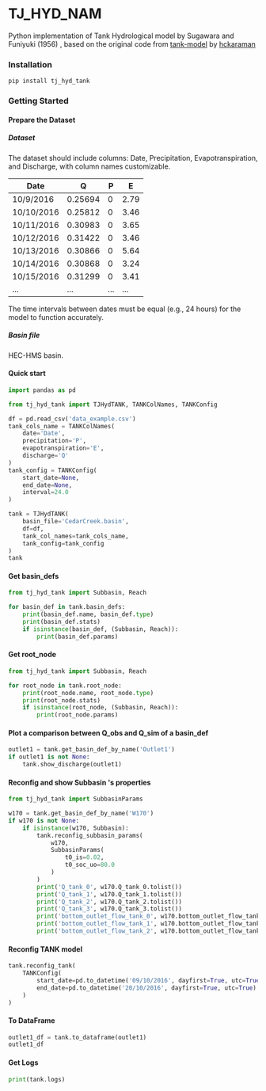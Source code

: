 # TJ_HYD_NAM

Python implementation of Tank Hydrological model by Sugawara and Funiyuki (1956) , based on the original code
from [tank-model](https://github.com/nzahasan/tank-model) by [hckaraman](https://github.com/nzahasan)

### Installation

```
pip install tj_hyd_tank
```

### Getting Started

#### Prepare the Dataset
##### Dataset

The dataset should include columns: Date, Precipitation, Evapotranspiration, and Discharge, with column
names customizable.

| Date       | Q       | P   | E    |
|------------|---------|-----|------|
| 10/9/2016  | 0.25694 | 0   | 2.79 |
| 10/10/2016 | 0.25812 | 0   | 3.46 |
| 10/11/2016 | 0.30983 | 0   | 3.65 |
| 10/12/2016 | 0.31422 | 0   | 3.46 |
| 10/13/2016 | 0.30866 | 0   | 5.64 |
| 10/14/2016 | 0.30868 | 0   | 3.24 |
| 10/15/2016 | 0.31299 | 0   | 3.41 |
| ...        | ...     | ... | ...  |

The time intervals between dates must be equal (e.g., 24 hours) for the model to function accurately.

##### Basin file
HEC-HMS basin.

#### Quick start
```python
import pandas as pd

from tj_hyd_tank import TJHydTANK, TANKColNames, TANKConfig

df = pd.read_csv('data_example.csv')
tank_cols_name = TANKColNames(
    date='Date',
    precipitation='P',
    evapotranspiration='E',
    discharge='Q'
)
tank_config = TANKConfig(
    start_date=None,
    end_date=None,
    interval=24.0
)

tank = TJHydTANK(
    basin_file='CedarCreek.basin',
    df=df,
    tank_col_names=tank_cols_name,
    tank_config=tank_config
)
tank
```
#### Get basin_defs
```python
from tj_hyd_tank import Subbasin, Reach

for basin_def in tank.basin_defs:
    print(basin_def.name, basin_def.type)
    print(basin_def.stats)
    if isinstance(basin_def, (Subbasin, Reach)):
        print(basin_def.params)
```
#### Get root_node
```python
from tj_hyd_tank import Subbasin, Reach

for root_node in tank.root_node:
    print(root_node.name, root_node.type)
    print(root_node.stats)
    if isinstance(root_node, (Subbasin, Reach)):
        print(root_node.params)
```
#### Plot a comparison between Q_obs and Q_sim of a basin_def
```python
outlet1 = tank.get_basin_def_by_name('Outlet1')
if outlet1 is not None:
    tank.show_discharge(outlet1)
```
#### Reconfig and show Subbasin 's properties
```python
from tj_hyd_tank import SubbasinParams

w170 = tank.get_basin_def_by_name('W170')
if w170 is not None:
    if isinstance(w170, Subbasin):
        tank.reconfig_subbasin_params(
            w170,
            SubbasinParams(
                t0_is=0.02,
                t0_soc_uo=80.0
            )
        )
        print('Q_tank_0', w170.Q_tank_0.tolist())
        print('Q_tank_1', w170.Q_tank_1.tolist())
        print('Q_tank_2', w170.Q_tank_2.tolist())
        print('Q_tank_3', w170.Q_tank_3.tolist())
        print('bottom_outlet_flow_tank_0', w170.bottom_outlet_flow_tank_0.tolist())
        print('bottom_outlet_flow_tank_1', w170.bottom_outlet_flow_tank_1.tolist())
        print('bottom_outlet_flow_tank_2', w170.bottom_outlet_flow_tank_2.tolist())
```
#### Reconfig TANK model
```python
tank.reconfig_tank(
    TANKConfig(
        start_date=pd.to_datetime('09/10/2016', dayfirst=True, utc=True),
        end_date=pd.to_datetime('20/10/2016', dayfirst=True, utc=True)
    )
)
```
#### To DataFrame
```python
outlet1_df = tank.to_dataframe(outlet1)
outlet1_df
```
#### Get Logs
```python
print(tank.logs)
```